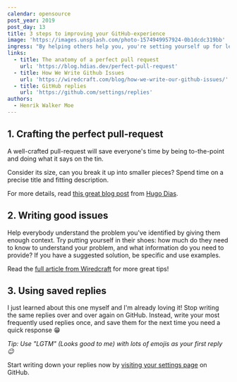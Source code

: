 ```yaml
---
calendar: opensource
post_year: 2019
post_day: 13
title: 3 steps to improving your GitHub-experience
image: 'https://images.unsplash.com/photo-1574949957924-0b1dcdc319bb'
ingress: "By helping others help you, you're setting yourself up for less friction.\nHere are 3 steps towards making the whole experience as smooth as possible \U0001F600"
links:
  - title: The anatomy of a perfect pull request
    url: 'https://blog.hdias.dev/perfect-pull-request'
  - title: How We Write Github Issues
    url: 'https://wiredcraft.com/blog/how-we-write-our-github-issues/'
  - title: GitHub replies
    url: 'https://github.com/settings/replies'
authors:
  - Henrik Walker Moe
---
```

## 1. Crafting the perfect pull-request

A well-crafted pull-request will save everyone's time by being to-the-point and doing what it says on the tin.

Consider its size, can you break it up into smaller pieces? Spend time on a precise title and fitting description.

For more details, read [this great blog post](https://blog.hdias.dev/perfect-pull-request)
 from [Hugo Dias](https://www.twitter.com/hugooodias).

## 2. Writing good issues

Help everybody understand the problem you've identified by giving them enough context. Try putting yourself in their shoes: how much do they need to know to understand your problem, and what information do you need to provide? If you have a suggested solution, be specific and use examples.

Read the [full article from Wiredcraft](https://wiredcraft.com/blog/how-we-write-our-github-issues/) for more great tips!

## 3. Using saved replies

I just learned about this one myself and I'm already loving it! Stop writing the same replies over and over again on GitHub. Instead, write your most frequently used replies once, and save them for the next time you need a quick response 😁

_Tip: Use "LGTM" (Looks good to me) with lots of emojis as your first reply 😉_

Start writing down your replies now by [visiting your settings page](https://github.com/settings/replies) on GitHub.
